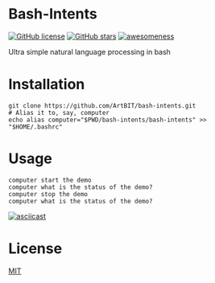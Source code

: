 # Bash-Intents
[![GitHub license](https://img.shields.io/github/license/ArtBIT/bash-intents.svg)](https://github.com/ArtBIT/bash-intents) [![GitHub stars](https://img.shields.io/github/stars/ArtBIT/bash-intents.svg)](https://github.com/ArtBIT/bash-intents)  [![awesomeness](https://img.shields.io/badge/awesomeness-maximum-red.svg)](https://github.com/ArtBIT/bash-intents)

Ultra simple natural language processing in bash

# Installation
```
git clone https://github.com/ArtBIT/bash-intents.git
# Alias it to, say, computer
echo alias computer="$PWD/bash-intents/bash-intents" >> "$HOME/.bashrc"
```

# Usage
```
computer start the demo
computer what is the status of the demo?
computer stop the demo
computer what is the status of the demo?
```

[![asciicast](https://asciinema.org/a/5enWxNjy4Ggi6Z6Ol4ht7tDkh.svg)](https://asciinema.org/a/5enWxNjy4Ggi6Z6Ol4ht7tDkh)

# License

[MIT](LICENSE.md)
